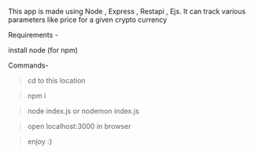This app is made using  Node , Express , Restapi , Ejs. It can track various parameters like price for a given crypto currency

Requirements -

install node (for npm) 

Commands-

> cd to this location 

> npm i 

> node index.js or nodemon index.js

> open localhost:3000 in browser 

> enjoy :}
